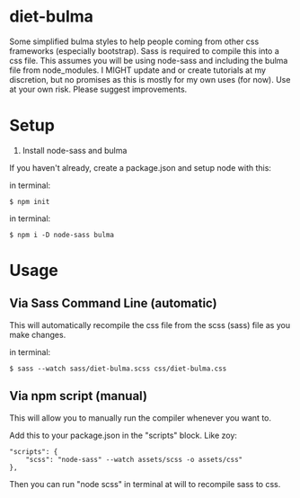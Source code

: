 # diet-bulma
Some simplified bulma styles to help people coming from other css frameworks (especially bootstrap). Sass is required to compile this into a css file. This assumes you will be using node-sass and including the bulma file from node_modules. I MIGHT update and or create tutorials at my discretion, but no promises as this is mostly for my own uses (for now). Use at your own risk. Please suggest improvements.

# Setup

1. Install node-sass and bulma

If you haven't already, create a package.json and setup node with this:

in terminal:

```
$ npm init
```

in terminal:

```
$ npm i -D node-sass bulma
```

# Usage

## Via Sass Command Line (automatic)

This will automatically recompile the css file from the scss (sass) file as you make changes.

in terminal:

```
$ sass --watch sass/diet-bulma.scss css/diet-bulma.css 
```


## Via npm script (manual)

This will allow you to manually run the compiler whenever you want to. 

Add this to your package.json in the "scripts" block. Like zoy:

```
"scripts": {
    "scss": "node-sass" --watch assets/scss -o assets/css"
},
```

Then you can run "node scss" in terminal at will to recompile sass to css.